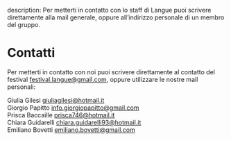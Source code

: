 description: Per metterti in contatto con lo staff di Langue puoi scrivere direttamente alla mail generale, oppure all’indirizzo personale di un membro del gruppo.

<h1 class="main-title">Contatti</h1>

Per metterti in contatto con noi puoi scrivere direttamente al contatto del festival <festival.langue@gmail.com>, oppure utilizzare le nostre mail personali:

<p class="align-left">
  Giulia Gilesi <a class="mail-address" href="mailto:giuliagilesi@hotmail.it">giuliagilesi@hotmail.it</a> <br>
  Giorgio Papitto <a class="mail-address" href="mailto:info.giorgiopapitto@gmail.com">info.giorgiopapitto@gmail.com</a> <br>
  Prisca Baccaille <a class="mail-address" href="mailto:prisca746@hotmail.it">prisca746@hotmail.it</a> <br>
  Chiara Guidarelli <a class="mail-address" href="mailto:chiara.guidarelli93@hotmail.it">chiara.guidarelli93@hotmail.it</a> <br>
  Emiliano Bovetti <a class="mail-address" href="mailto:emiliano.bovetti@gmail.com">emiliano.bovetti@gmail.com</a> <br>
</p>

<script type="application/ld+json">
{
  "@context": "http://schema.org",
  "@type": "BreadcrumbList",
  "itemListElement": [{
    "@type": "ListItem",
    "position": 1,
    "item": {
      "@id": "https://langue-festival.github.io/langue",
      "name": "Langue"
    }
  },{
    "@type": "ListItem",
    "position": 2,
    "item": {
      "@id": "https://langue-festival.github.io/contatti",
      "name": "Contatti"
    }
  }]
}
</script>
